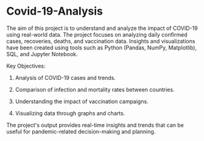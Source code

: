 # Covid-19-Analysis

The aim of this project is to understand and analyze the impact of COVID-19 using real-world data. The project focuses on analyzing daily confirmed cases, recoveries, deaths, and vaccination data. Insights and visualizations have been created using tools such as Python (Pandas, NumPy, Matplotlib), SQL, and Jupyter Notebook.

Key Objectives:

1. Analysis of COVID-19 cases and trends.


2. Comparison of infection and mortality rates between countries.


3. Understanding the impact of vaccination campaigns.


4. Visualizing data through graphs and charts.



The project's output provides real-time insights and trends that can be useful for pandemic-related decision-making and planning.


